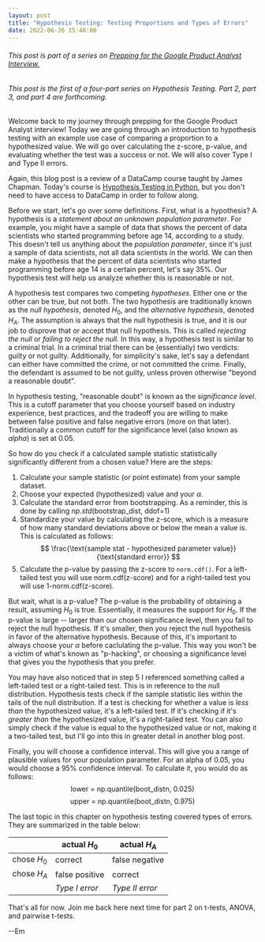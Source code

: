 ```yaml
---
layout: post
title: "Hypothesis Testing: Testing Proportions and Types of Errors"
date: 2022-06-26 15:40:00
---
```


###### This post is part of a series on <a href="http://emily-hk.com/welcome-back/">Prepping for the Google Product Analyst Interview.</a>
###### This post is the first of a four-part series on Hypothesis Testing. Part 2, part 3, and part 4 are forthcoming.

Welcome back to my journey through prepping for the Google Product Analyst interview! Today we are going through an introduction to hypothesis testing with an example use case of comparing a proportion to a hypothesized value. We will go over calculating the z-score, p-value, and evaluating whether the test was a success or not. We will also cover Type I and Type II errors.

Again, this blog post is a review of a DataCamp course taught by James Chapman. Today's course is <a href="https://campus.datacamp.com/courses/hypothesis-testing-in-python">Hypothesis Testing in Python</a>, but you don't need to have access to DataCamp in order to follow along.

Before we start, let's go over some definitions. First, what is a hypothesis? A hypothesis is a _statement about an unknown population parameter_. For example, you might have a sample of data that shows the percent of data scientists who started programming before age 14, according to a study. This doesn't tell us anything about the _population parameter_, since it's just a sample of data scientists, not all data scientists in the world. We can then make a hypothesis that the percent of data scientists who started programming before age 14 is a certain percent, let's say 35%. Our hypothesis test will help us analyze whether this is reasonable or not.

A hypothesis test compares two competing _hypotheses_. Either one or the other can be true, but not both. The two hypothesis are traditionally known as the _null hypothesis_, denoted $H_0$, and the _alternative hypothesis_, denoted $H_A$. The assumption is always that the null hypothesis is true, and it is our job to disprove that or accept that null hypothesis. This is called _rejecting the null_ or _failing to reject the null_. In this way, a hypothesis test is similar to a criminal trial. In a criminal trial there can be (essentially) two verdicts: guilty or not guilty. Additionally, for simplicity's sake, let's say a defendant can either have committed the crime, or not committed the crime. Finally, the defendant is assumed to be not guilty, unless proven otherwise "beyond a reasonable doubt".

In hypothesis testing, "reasonable doubt" is known as the _significance level_. This is a cutoff parameter that you choose yourself based on industry experience, best practices, and the tradeoff you are willing to make between false positive and false negative errors (more on that later). Traditionally a common cutoff for the significance level (also known as _alpha_) is set at 0.05.

So how do you check if a calculated sample statistic statistically significantly different from a chosen value? Here are the steps:

1. Calculate your sample statistic (or point estimate) from your sample dataset.
2. Choose your expected (hypothesized) value and your $\alpha$.
3. Calculate the standard error from bootstrapping. As a reminder, this is done by calling $np.std(\text{bootstrap_dist, ddof=}1)$
4. Standardize your value by calculating the z-score, which is a measure of how many standard deviations above or below the mean a value is. This is calculated as follows:
$$ \frac{\text{sample stat - hypothesized parameter value}}{\text{standard error}} $$
5. Calculate the p-value by passing the z-score to `norm.cdf()`. For a left-tailed test you will use $\text{norm.cdf(z-score)}$ and for a right-tailed test you will use $\text{1-norm.cdf(z-score)}$.

But wait, what is a p-value? The p-value is the probability of obtaining a result, assuming $H_0$ is true. Essentially, it measures the support for $H_0$. If the p-value is large -- larger than our chosen significance level, then you fail to reject the null hypothesis. If it's smaller, then you reject the null hypothesis in favor of the alternative hypothesis. Because of this, it's important to always choose your $\alpha$ before caclulating the p-value. This way you won't be a victim of what's known as "p-hacking", or choosing a significance level that gives you the hypothesis that you prefer.

You may have also noticed that in step 5 I referenced something called a left-tailed test or a right-tailed test. This is in reference to the null distribution. Hypothesis tests check if the sample statistic lies within the tails of the null distribution. If a test is checking for whether a value is _less than_ the hypothesized value, it's a left-tailed test. If it's checking if it's _greater than_ the hypothesized value, it's a right-tailed test. You can also simply check if the value is equal to the hypothesized value or not, making it a two-tailed test, but I'll go into this in greater detail in another blog post.

Finally, you will choose a confidence interval. This will give you a range of plausible values for your population parameter. For an alpha of 0.05, you would choose a 95% confidence interval. To calculate it, you would do as follows:
$$\text{lower = np.quantile(boot_distn, 0.025)}$$
$$\text{upper = np.quantile(boot_distn, 0.975)}$$

The last topic in this chapter on hypothesis testing covered types of errors. They are summarized in the table below:

|             | actual $H_0$   | actual $H_A$    |
|-------------|----------------|-----------------|
| chose $H_0$ | correct        | false negative  |
| chose $H_A$ | false positive | correct         |
|             | *Type I error* | *Type II error* |

That's all for now. Join me back here next time for part 2 on t-tests, ANOVA, and pairwise t-tests.

--Em